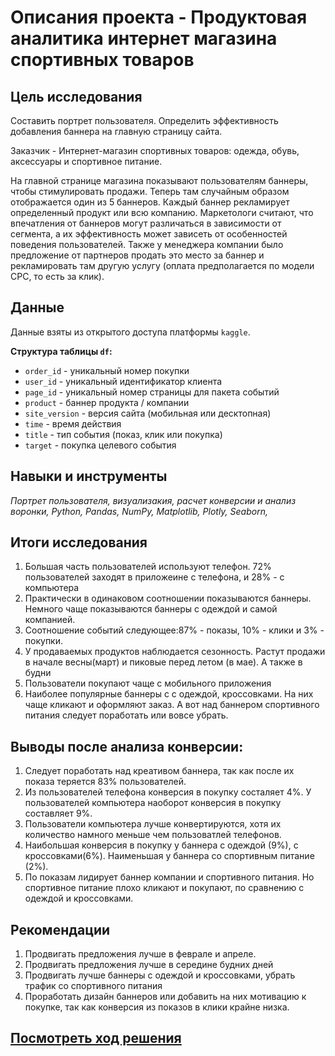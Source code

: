 # Описания проекта - Продуктовая аналитика интернет магазина спортивных товаров

## Цель исследования 

Cоставить портрет пользователя. Определить эффективность добавления баннера на главную страницу сайта.

Заказчик - Интернет-магазин спортивных товаров: одежда, обувь, аксессуары и спортивное питание.

На главной странице магазина показывают пользователям баннеры, чтобы стимулировать продажи. Теперь там случайным образом отображается один из 5 баннеров. Каждый баннер рекламирует определенный продукт или всю компанию. Маркетологи считают, что впечатления от баннеров могут различаться в зависимости от сегмента, а их эффективность может зависеть от особенностей поведения пользователей.
Также у менеджера компании было предложение от партнеров продать это место за баннер и рекламировать там другую услугу (оплата предполагается по модели CPC, то есть за клик).


## Данные

Данные взяты из открытого доступа платформы `kaggle`.

**Структура таблицы `df`:**
- `order_id` - уникальный номер покупки
- `user_id` - уникальный идентификатор клиента
- `page_id` - уникальный номер страницы для пакета событий
- `product` - баннер продукта / компании
- `site_version` - версия сайта (мобильная или десктопная)
- `time` - время действия
- `title` - тип события (показ, клик или покупка)
- `target` - покупка целевого события

  
## Навыки и инструменты

*Портрет пользователя, визуализакия, расчет конверсии и анализ воронки, Python, Pandas, NumPy, Matplotlib, Plotly, Seaborn,*

## Итоги исследования

1. Большая часть пользователей используют телефон. 72% пользователей заходят в приложеине с телефона, и 28% - с компьютера
2. Практически в одинаковом соотношении показываются баннеры. Немного чаще показываются баннеры с одеждой и самой компанией.
3. Соотношение событий следующее:87% - показы, 10% - клики и 3% - покупки.
4. У продаваемых продуктов наблюдается сезонность. Растут продажи в начале весны(март) и пиковые перед летом (в мае). А также в будни
5. Пользователи покупают чаще с мобильного приложения
6. Наиболее популярные баннеры с с одеждой, кроссовками. На них чаще кликают и оформляют заказ. А вот над баннером спортивного питания следует поработать или вовсе убрать. 

## Выводы после анализа конверсии:
1. Следует поработать над креативом баннера, так как после их показа теряется 83% пользователей.
2. Из пользователей телефона конверсия в покупку состаляет 4%. У пользователей компьютера наоборот конверсия в покупку составляет 9%.
3. Пользователи компьютера лучше конвертируются, хотя их количество намного меньше чем пользоватлей телефонов. 
4. Наибольшая конверсия в покупку у баннера с одеждой (9%), с кроссовками(6%). Наименьшая у баннера со спортивным питание (2%). 
5. По показам лидирует баннер компании и спортивного питания. Но спортивное питание плохо кликают и покупают, по сравнению с одеждой и кроссовками. 

## Рекомендации
1. Продвигать предложения лучше в феврале и апреле.
2. Продвигать предложения лучше в середине будних дней
3. Продвигать лучше баннеры с одеждой и кроссовками, убрать трафик со спортивного питания
4. Проработать дизайн баннеров или добавить на них мотивацию к покупке, так как конверсия из показов в клики крайне низка.

## [Посмотреть ход решения](https://github.com/zhuravleva-ekaterina/data_analyst_portfolio/blob/main/product_analytics_sport_store/product_analytics_sport_store.ipynb)

